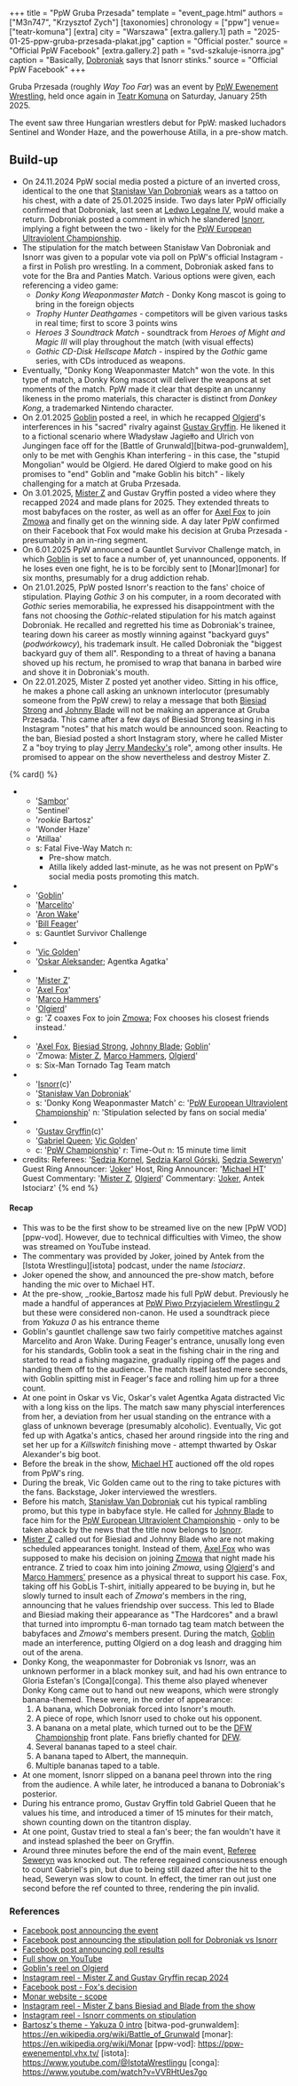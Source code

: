 +++
title = "PpW Gruba Przesada"
template = "event_page.html"
authors = ["M3n747", "Krzysztof Zych"]
[taxonomies]
chronology = ["ppw"]
venue=["teatr-komuna"]
[extra]
city = "Warszawa"
[extra.gallery.1]
path = "2025-01-25-ppw-gruba-przesada-plakat.jpg"
caption = "Official poster."
source = "Official PpW Facebook"
[extra.gallery.2]
path = "svd-szkaluje-isnorra.jpg"
caption = "Basically, [Dobroniak](@/w/stanislaw-van-dobroniak.md) says that Isnorr stinks."
source = "Official PpW Facebook"
+++

Gruba Przesada (roughly _Way Too Far_) was an event by [PpW Ewenement Wrestling](@/o/ppw.md), held once again in [Teatr Komuna](@/v/teatr-komuna.md) on Saturday, January 25th 2025.

The event saw three Hungarian wrestlers debut for PpW: masked luchadors Sentinel and Wonder Haze, and the powerhouse Atilla, in a pre-show match.

## Build-up

* On 24.11.2024 PpW social media posted a picture of an inverted cross, identical to the one that [Stanisław Van Dobroniak](@/w/stanislaw-van-dobroniak.md) wears as a tattoo on his chest, with a date of 25.01.2025 inside.
  Two days later PpW officially confirmed that Dobroniak, last seen at [Ledwo Legalne IV](@/e/ppw/2024-06-08-ppw-ledwo-legalne-4.md), would make a return.
  Dobroniak posted a comment in which he slandered [Isnorr](@/w/isnorr.md), implying a fight between the two - likely for the [PpW European Ultraviolent Championship](@/c/ppw-european-ultraviolent-championship.md).
* The stipulation for the match between Stanisław Van Dobroniak and Isnorr was given to a popular vote via poll on PpW's official Instagram - a first in Polish pro wrestling.
  In a comment, Dobroniak asked fans to vote for the Bra and Panties Match. Various options were given, each referencing a video game:
  * _Donky Kong Weaponmaster Match_ - Donky Kong mascot is going to bring in the foreign objects
  * _Trophy Hunter Deathgames_ - competitors will be given various tasks in real time; first to score 3 points wins
  * _Heroes 3 Soundtrack Match_ - soundtrack from _Heroes of Might and Magic III_ will play throughout the match (with visual effects)
  * _Gothic CD-Disk Hellscape Match_ - inspired by the _Gothic_ game series, with CDs introduced as weapons.
* Eventually, "Donky Kong Weaponmaster Match" won the vote. In this type of match, a Donky Kong mascot will deliver the weapons at set moments of the match.
  PpW made it clear that despite an uncanny likeness in the promo materials, this character is distinct from _Donkey Kong_, a trademarked Nintendo character.
* On 2.01.2025 [Goblin](@/w/goblin.md) posted a reel, in which he recapped [Olgierd](@/w/olgierd.md)'s interferences in his "sacred" rivalry against [Gustav Gryffin](@/w/gustav-gryffin.md).
  He likened it to a fictional scenario where Władysław Jagiełło and Ulrich von Jungingen face off for the [Battle of Grunwald][bitwa-pod-grunwaldem], only to be met with Genghis Khan interfering - in this case, the "stupid Mongolian" would be Olgierd.
  He dared Olgierd to make good on his promises to "end" Goblin and "make Goblin his bitch" - likely challenging for a match at Gruba Przesada.
* On 3.01.2025, [Mister Z](@/w/mister-z.md) and Gustav Gryffin posted a video where they recapped 2024 and made plans for 2025.
  They extended threats to most babyfaces on the roster, as well as an offer for [Axel Fox](@/w/axel-fox.md) to join [Zmowa](@/a/the-collusion.md) and finally get on the winning side. A day later PpW confirmed on their Facebook that Fox would make his decision at Gruba Przesada - presumably in an in-ring segment.
* On 6.01.2025 PpW announced a Gauntlet Survivor Challenge match, in which [Goblin](@/w/goblin.md) is set to face a number of, yet unannounced, opponents. If he loses even one fight, he is to be forcibly sent to [Monar][monar] for six months, presumably for a drug addiction rehab.
* On 21.01.2025, PpW posted Isnorr's reaction to the fans' choice of stipulation.
  Playing _Gothic 3_ on his computer, in a room decorated with _Gothic_ series memorabilia, he expressed his disappointment with the fans not choosing the _Gothic_-related stipulation for his match against Dobroniak.
  He recalled and regretted his time as Dobroniak's trainee, tearing down his career as mostly winning against "backyard guys" (_podwórkowcy_), his trademark insult.
  He called Dobroniak the "biggest backyard guy of them all". Responding to a threat of having a banana shoved up his rectum, he promised to wrap that banana in barbed wire and shove it in Dobroniak's mouth.
* On 22.01.2025, Mister Z posted yet another video. Sitting in his office, he makes a phone call asking an unknown interlocutor (presumably someone from the PpW crew) to relay a message that both [Biesiad Strong](@/w/biesiad.md) and [Johnny Blade](@/w/johnny-blade.md) will not be making an apperance at Gruba Przesada.
  This came after a few days of Biesiad Strong teasing in his Instagram "notes" that his match would be announced soon. Reacting to the ban, Biesiad posted a short Instagram story, where he called Mister Z a "boy trying to play [Jerry Mandecky's](@/w/jerry-mandecky.md) role", among other insults. He promised to appear on the show nevertheless and destroy Mister Z.

{% card() %}
- - '[Sambor](@/w/sambor.md)'
  - 'Sentinel'
  - '_rookie_ Bartosz'
  - 'Wonder Haze'
  - 'Atillaa'
  - s: Fatal Five-Way Match
    n:
      - Pre-show match.
      - Atilla likely added last-minute, as he was not present on PpW's social media posts promoting this match.
- - '[Goblin](@/w/goblin.md)'
  - '[Marcelito](@/w/marcelito.md)'
  - '[Aron Wake](@/w/aron-wake.md)'
  - '[Bill Feager](@/w/feager.md)'
  - s: Gauntlet Survivor Challenge
- - '[Vic Golden](@/w/vic-golden.md)'
  - '[Oskar Aleksander](@/w/oskar-aleksander.md); Agentka Agatka'
- - '[Mister Z](@/w/mister-z.md)'
  - '[Axel Fox](@/w/axel-fox.md)'
  - '[Marco Hammers](@/w/marco-hammers.md)'
  - '[Olgierd](@/w/olgierd.md)'
  - g: 'Z coaxes Fox to join [Zmowa](@/a/the-collusion.md); Fox chooses his closest friends instead.'
- - '[Axel Fox](@/w/axel-fox.md), [Biesiad Strong](@/w/biesiad.md), [Johnny Blade](@/w/johnny-blade.md); [Goblin](@/w/goblin.md)'
  - 'Zmowa: [Mister Z](@/w/mister-z.md), [Marco Hammers](@/w/marco-hammers.md), [Olgierd](@/w/olgierd.md)'
  - s: Six-Man Tornado Tag Team match
- - '[Isnorr](@/w/isnorr.md)(c)'
  - '[Stanisław Van Dobroniak](@/w/stanislaw-van-dobroniak.md)'
  - s: 'Donky Kong Weaponmaster Match'
    c: '[PpW European Ultraviolent Championship](@/c/ppw-european-ultraviolent-championship.md)'
    n: 'Stipulation selected by fans on social media'
- - '[Gustav Gryffin](@/w/gustav-gryffin.md)(c)'
  - '[Gabriel Queen](@/w/gabriel-queen.md); [Vic Golden](@/w/vic-golden.md)'
  - c: '[PpW Championship](@/c/ppw-championship.md)'
    r: Time-Out
    n: 15 minute time limit
- credits:
    Referees: '[Sędzia Kornel](@/w/sedzia-kornel.md), [Sędzia Karol Górski](@/w/madman-charlie.md), [Sędzia Seweryn](@/w/sedzia-seweryn.md)'
    Guest Ring Announcer: '[Joker](@/w/joker.md)'
    Host, Ring Announcer: '[Michael HT](@/w/michael-ht.md)'
    Guest Commentary: '[Mister Z](@/w/mister-z.md), [Olgierd](@/w/olgierd.md)'
    Commentary: '[Joker](@/w/joker.md), Antek Istociarz'
{% end %}

#### Recap

* This was to be the first show to be streamed live on the new [PpW VOD][ppw-vod]. However, due to technical difficulties with Vimeo, the show was streamed on YouTube instead.
* The commentary was provided by Joker, joined by Antek from the [Istota Wrestlingu][istota] podcast, under the name _Istociarz_.
* Joker opened the show, and announced the pre-show match, before handing the mic over to Michael HT.
* At the pre-show, _rookie_Bartosz made his full PpW debut. Previously he made a handful of apperances at [PpW Piwo Przyjacielem Wrestlingu 2](@/e/ppw/2024-11-15-ppw-piwo-przyjacielem-wrestlingu-2/) but these were considered non-canon. He used a soundtrack piece from _Yakuza 0_ as his entrance theme
* Goblin's gauntlet challenge saw two fairly competitive matches against Marcelito and Aron Wake. During Feager's entrance, unusally long even for his standards, Goblin took a seat in the fishing chair in the ring and started to read a fishing magazine, gradually ripping off the pages and handing them off to the audience. The match itself lasted mere seconds, with Goblin spitting mist in Feager's face and rolling him up for a three count.
* At one point in Oskar vs Vic, Oskar's valet Agentka Agata distracted Vic with a long kiss on the lips. The match saw many physcial interferences from her, a deviation from her usual standing on the entrance with a glass of unknown beverage (presumably alcoholic). Eventually, Vic got fed up with Agatka's antics, chased her around ringside into the ring and set her up for a _Killswitch_ finishing move - attempt thwarted by Oskar Alexander's big boot.
* Before the break in the show, [Michael HT](@/w/michael-ht.md) auctioned off the old ropes from PpW's ring.
* During the break, Vic Golden came out to the ring to take pictures with the fans. Backstage, Joker interviewed the wrestlers.
* Before his match, [Stanisław Van Dobroniak](@/w/stanislaw-van-dobroniak.md) cut his typical rambling promo, but this type in babyface style. He called for [Johnny Blade](@/w/johnny-blade.md) to face him for the [PpW European Ultraviolent Championship](@/c/ppw-european-ultraviolent-championship.md) - only to be taken aback by the news that the title now belongs to [Isnorr](@/w/isnorr.md).
* [Mister Z](@/w/mister-z.md) called out for Biesiad and Johnny Blade who are not making scheduled appearances tonight. Instead of them, [Axel Fox](@/w/axel-fox.md) who was supposed to make his decision on joining [Zmowa](@/a/the-collusion.md) that night made his entrance. Z tried to coax him into joining _Zmowa_, using [Olgierd](@/w/olgierd.md)'s and [Marco Hammers'](@/w/marco-hammers.md) presence as a physical threat to support his case. Fox, taking off his GobLis T-shirt, initially appeared to be buying in, but he slowly turned to insult each of _Zmowa_'s members in the ring, announcing that he values friendship over success. This led to Blade and Biesiad making their appearance as "The Hardcores" and a brawl that turned into impromptu 6-man tornado tag team match between the babyfaces and _Zmowa_'s members present. During the match, [Goblin](@/w/goblin.md) made an interference, putting Olgierd on a dog leash and dragging him out of the arena.
* Donky Kong, the weaponmaster for Dobroniak vs Isnorr, was an unknown performer in a black monkey suit, and had his own entrance to Gloria Estefan's [Conga][conga]. This theme also played whenever Donky Kong came out to hand out new weapons, which were strongly banana-themed. These were, in the order of appearance:
  1. A banana, which Dobroniak forced into Isnorr's mouth.
  2. A piece of rope, which Isnorr used to choke out his opponent.
  3. A banana on a metal plate, which turned out to be the [DFW Championship](@/c/dfw-championship.md) front plate. Fans briefly chanted for [DFW](@/o/dfw.md).
  4. Several bananas taped to a steel chair.
  5. A banana taped to Albert, the mannequin.
  6. Multiple bananas taped to a table.
* At one moment, Isnorr slipped on a banana peel thrown into the ring from the audience. A while later, he introduced a banana to Dobroniak's posterior.
* During his entrance promo, Gustav Gryffin told Gabriel Queen that he values his time, and introduced a timer of 15 minutes for their match, shown counting down on the titantron display.
* At one point, Gustav tried to steal a fan's beer; the fan wouldn't have it and instead splashed the beer on Gryffin.
* Around three minutes before the end of the main event, [Referee Seweryn](@/w/sedzia-seweryn.md) was knocked out. The referee regained consciousness enough to count Gabriel's pin, but due to being still dazed after the hit to the head, Seweryn was slow to count. In effect, the timer ran out just one second before the ref counted to three, rendering the pin invalid.

### References

* [Facebook post announcing the event](https://www.facebook.com/OficjalnePPW/posts/pfbid02anoMmnN9g8ziEqr7t1jXhipXyGJzCvY3aHfZRyWHvsDfscrBkNh3i8SFXZPWMVMRl)
* [Facebook post announcing the stipulation poll for Dobroniak vs Isnorr](https://www.facebook.com/photo/?fbid=1114549990675392&set=a.499910772139320)
* [Facebook post announcing poll results](https://www.facebook.com/OficjalnePPW/posts/pfbid02LJth2szqUbP67RwvSKCARjpKQJPmkyxdVYAadC9aaLPGrwmjTjf7aeGAdGKScmjql)
* [Full show on YouTube](https://www.youtube.com/watch?v=7BqcLexnnFI)
* [Goblin's reel on Olgierd](https://www.facebook.com/reel/8908777399206097)
* [Instagram reel - Mister Z and Gustav Gryffin recap 2024](https://www.instagram.com/reel/DEXqo47K6Is/?utm_source=ig_web_copy_link&igsh=MzRlODBiNWFlZA==)
* [Facebook post - Fox's decision](https://www.facebook.com/share/p/15TDKLcbE6/)
* [Monar website - scope](https://www.monar.org/o-nas/czym-sie-zajmujemy/)
* [Instagram reel - Mister Z bans Biesiad and Blade from the show](https://www.instagram.com/p/DFJCpUet4LN/)
* [Instagram reel - Isnorr comments on stipulation](https://www.instagram.com/p/DFGEwgKqTtr/)
* [Bartosz's theme - Yakuza 0 intro](https://www.youtube.com/watch?v=zxrXgtSL2Rk&ab_channel=devilleon7)
[bitwa-pod-grunwaldem]: https://en.wikipedia.org/wiki/Battle_of_Grunwald
[monar]: https://en.wikipedia.org/wiki/Monar
[ppw-vod]: https://ppw-ewenementpl.vhx.tv/
[istota]: https://www.youtube.com/@IstotaWrestlingu
[conga]: https://www.youtube.com/watch?v=VVRHtUes7go
